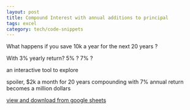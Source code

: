 ```yaml
---
layout: post
title: Compound Interest with annual additions to principal
tags: excel
category: tech/code-snippets
---
```


What happens if you save 10k a year for the next 20 years ? 

With 3% yearly return? 5% ? 7% ? 

an interactive tool to explore 

spoiler, $2k a month for 20 years compounding with 7% annual return becomes a million dollars 

[view and download from google sheets](https://docs.google.com/spreadsheets/d/1hXEGmwQS4D5f_IrzXl7mdz46AfZhrU5KhxpcGf1JIGs/edit?usp=sharing)